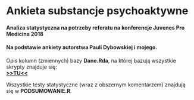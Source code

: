 # Ankieta substancje psychoaktywne
#### Analiza statystyczna na potrzeby referatu na konferencje Juvenes Pro Medicina 2018
#### Na podstawie ankiety autorstwa Pauli Dybowskiej i mojego.  

Opis kolumn (zmiennych) bazy **Dane.Rda**, na której bazują wszystkie skrypty znajduje się:   
**[>>TU<<](http://htmlpreview.github.io/?https://github.com/zdanowski/Ankieta_substancje_psychoaktywne/blob/master/OPIS_ZMIENNYCH.html)**
  
Wszystkie testy statystyczne (wraz z obszernym komentarzem) znajdują się w **PODSUMOWANIE.R**.

